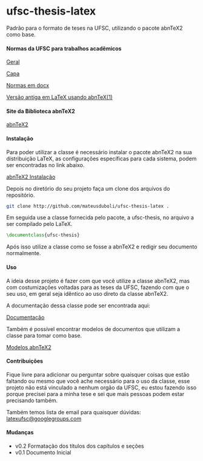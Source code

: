 ufsc-thesis-latex
=================

Padrão para o formato de teses na UFSC, utilizando o pacote abnTeX2 como base.

#### Normas da UFSC para trabalhos acadêmicos
[Geral](http://portalbu.ufsc.br/normalizacao-de-trabalhos-2/)

[Capa](http://www.bu.ufsc.br/design/Guia_Rapido_Diagramacao_Trabalhos_Academicos.pdf)

[Normas em docx](http://www.bu.ufsc.br/design/TemplateTrabalhoAcademico.docx)

[Versão antiga em LaTeX usando abnTeX(1)](http://portalbu.ufsc.br/files/2011/03/template.zip)

#### Site da Biblioteca abnTeX2
[abnTeX2](https://code.google.com/p/abntex2/)

#### Instalação

Para poder utilizar a classe é necessário instalar o pacote abnTeX2 na sua
distribuição LaTeX, as configurações específicas para cada sistema, podem ser
encontradas no link abaixo.

[abnTeX2 Instalação](https://code.google.com/p/abntex2/wiki/Instalacao)

Depois no diretório do seu projeto faça um clone dos arquivos do repositório.

```bash
git clone http://github.com/mateusduboli/ufsc-thesis-latex .
```

Em seguida use a classe fornecida pelo pacote, a ufsc-thesis, no arquivo a ser
compilado pelo LaTeX.

```latex
\documentclass{ufsc-thesis}
```

Após isso utilize a classe como se fosse a abnTeX2 e redigir seu documento
normalmente.

#### Uso

A ideia desse projeto é fazer com que você utilize a classe abnTeX2, mas
com costumizações voltadas para as teses da UFSC, fazendo com que o seu uso, em
geral seja idêntico ao uso direto da classe abnTeX2.

A documentação dessa classe pode ser encontrada aqui:

[Documentação](http://dl.bintray.com/laurocesar/generic/abntex2-doc-1.9.2.zip)

Também é possível encontrar modelos de documentos que utilizam a classe para
tomar como base.

[Modelos
abnTeX2](http://dl.bintray.com/laurocesar/generic/abntex2-modelos-1.9.2.zip)

#### Contribuições

Fique livre para adicionar ou perguntar sobre quaisquer coisas que estão
faltando ou mesmo que você ache necessário para o uso da classe, esse projeto
não está vinculado a nenhum orgão da UFSC, eu estou fazendo isso porque
precisei para a minha tese e sei que mais pessoas podem estar precisando também.

Também temos lista de email para quaisquer dúvidas:
[latexufsc@googlegroups.com](mailto:latexufsc@googlegroups.com)

#### Mudanças
  * v0.2 Formatação dos títulos dos capítulos e seções
  * v0.1 Documento Inicial
